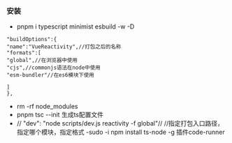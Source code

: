 
### 安装
- pnpm i typescript minimist esbuild -w -D
``` 
"buildOptions":{
"name":"VueReactivity",//打包之后的名称
"formats":[
"global",//在浏览器中使用
"cjs",//commonjs语法在node中使用
"esm-bundler"//在es6模块下使用

]
}, 
```
- rm -rf node_modules
- pnpm tsc --init 生成ts配置文件
- // "dev": "node scripts/dev.js reactivity -f global"// //指定打包入口路径，指定哪个模块，指定格式
-sudo -i  npm install ts-node -g 插件code-runner


